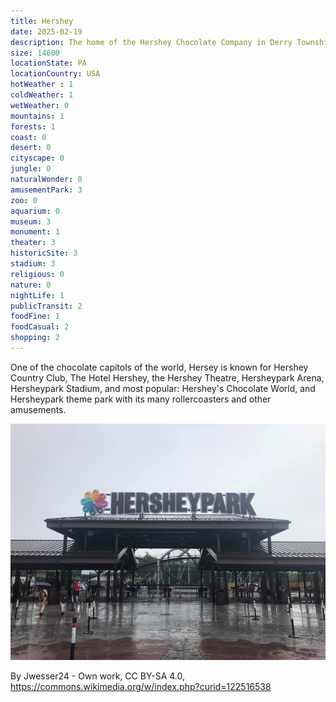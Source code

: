 ```yaml
---
title: Hershey
date: 2025-02-19
description: The home of the Hershey Chocolate Company in Derry Township.
size: 14600
locationState: PA
locationCountry: USA
hotWeather : 1
coldWeather: 1
wetWeather: 0
mountains: 1
forests: 1
coast: 0
desert: 0
cityscape: 0
jungle: 0
naturalWonder: 0
amusementPark: 3
zoo: 0
aquarium: 0
museum: 3
monument: 1
theater: 3
historicSite: 3
stadium: 3
religious: 0
nature: 0
nightLife: 1
publicTransit: 2
foodFine: 1
foodCasual: 2
shopping: 2
---
```


One of the chocolate capitols of the world, Hersey is known for Hershey Country Club, The Hotel Hershey, the Hershey Theatre, Hersheypark Arena, Hersheypark Stadium, and most popular: Hershey's Chocolate World, and Hersheypark theme park with its many rollercoasters and other amusements.

![Hersheypark](./Hersheypark.jpg)

By Jwesser24 - Own work, CC BY-SA 4.0, https://commons.wikimedia.org/w/index.php?curid=122516538